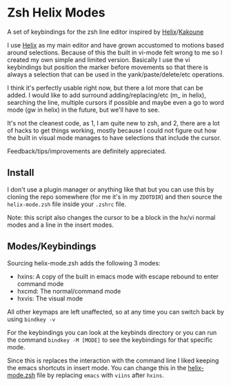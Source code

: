 # Zsh Helix Modes

A set of keybindings for the zsh line editor inspired by [Helix](https://helix-editor.com/)/[Kakoune](https://kakoune.org/) 

I use [Helix](https://helix-editor.com/) as my main editor and have grown accustomed to motions based around selections. Because of this the built in vi-mode felt wrong to me so I created my own simple and limited version. 
Basically I use the vi keybindings but position the marker before movements so that there is always a selection that can be used in the yank/paste/delete/etc operations. 

I think it's perfectly usable right now, but there a lot more that can be added. I would like to add surround adding/replacing/etc (m_ in helix), searching the line, multiple cursors if possible and maybe even a go to word mode (gw in helix) in the future, but we'll have to see. 

It's not the cleanest code, as 1, I am quite new to zsh, and 2, there are a lot of hacks to get things working, mostly because I could not figure out how the built in visual mode manages to have selections that include the cursor. 

Feedback/tips/improvements are definitely appreciated.

## Install
I don't use a plugin manager or anything like that but you can use this by cloning the repo somewhere (for me it's in my `ZDOTDIR`) and then source the `helix-mode.zsh` file inside your `.zshrc` file.

Note: this script also changes the cursor to be a block in the hx/vi normal modes and a line in the insert modes.

## Modes/Keybindings
Sourcing helix-mode.zsh adds the following 3 modes:
- hxins: A copy of the built in emacs mode with escape rebound to enter command mode
- hxcmd: The normal/command mode
- hxvis: The visual mode

All other keymaps are left unaffected, so at any time you can switch back by using `bindkey -v`

For the keybindings you can look at the keybinds directory or you can run the command `bindkey -M [MODE]` to see the keybindings for that specific mode.

Since this is replaces the interaction with the command line I liked keeping the emacs shortcuts in insert mode. You can change this in the [helix-mode.zsh](https://github.com/allomanta/zsh-helix-mode/blob/main/helix-mode.zsh) file by replacing `emacs` with `viins` after `hxins`.
